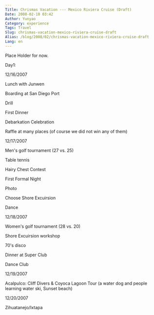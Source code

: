 ```yaml
---
Title: Chrismas Vacation --- Mexico Riviera Cruise (Draft)
Date: 2008-02-10 03:42
Author: Yunyao
Category: experience
Tags: Travel
Slug: chrismas-vacation-mexico-riviera-cruise-draft
Alias: /blog/2008/02/chrismas-vacation-mexico-riviera-cruise-draft
Lang: en
---
```


Place Holder for now.

Day1:

12/16/2007

Lunch with Junwen

Boarding at San Diego Port

Drill

First Dinner

Debarkation Celebration

Raffle at many places (of course we did not win any of them)

12/17/2007

Men's golf tournament (27 vs. 25)

Table tennis

Hairy Chest Contest

First Formal Night

Photo

Choose Shore Excuirsion

Dance

12/18/2007

Women's golf tournament (28 vs. 20)

Shore Excuirsion workshop

70's disco

Dinner at Super Club

Dance Club

12/19/2007

Acalpulco: Cliff Divers & Coyoca Lagoon Tour (a water dog and people learning water ski, Sunset beach)

12/20/2007

Zihuatanejo/Ixtapa

 
